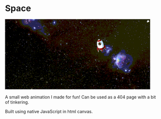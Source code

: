 # Space

![Example](./example.gif)

A small web animation I made for fun! Can be used as a 404 page with a bit of tinkering. 

Built using native JavaScript in html canvas.
